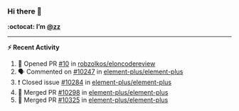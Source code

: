 ### Hi there 👋

**:octocat: I’m [@zz](https://github.com/holazz)**

---

**:zap: Recent Activity**

<!--START_SECTION:activity-->
1. 💪 Opened PR [#10](https://github.com/robzolkos/eloncodereview/pull/10) in [robzolkos/eloncodereview](https://github.com/robzolkos/eloncodereview)
2. 🗣 Commented on [#10247](https://github.com/element-plus/element-plus/issues/10247) in [element-plus/element-plus](https://github.com/element-plus/element-plus)
3. ❗️ Closed issue [#10284](https://github.com/element-plus/element-plus/issues/10284) in [element-plus/element-plus](https://github.com/element-plus/element-plus)
4. 🎉 Merged PR [#10298](https://github.com/element-plus/element-plus/pull/10298) in [element-plus/element-plus](https://github.com/element-plus/element-plus)
5. 🎉 Merged PR [#10325](https://github.com/element-plus/element-plus/pull/10325) in [element-plus/element-plus](https://github.com/element-plus/element-plus)
<!--END_SECTION:activity-->

